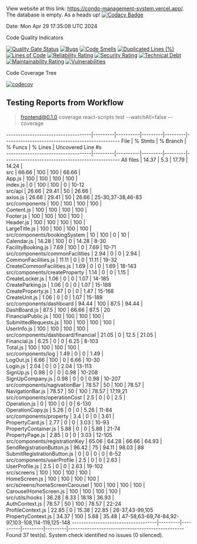 
View website at this link: https://condo-management-system.vercel.app/. The database is empty. As a heads up!
[![Codacy Badge](https://app.codacy.com/project/badge/Grade/bb3c9af8236b4e89bc59c9172e2e41a3)](https://app.codacy.com/gh/JRB958/THE-390/dashboard?utm_source=gh&utm_medium=referral&utm_content=&utm_campaign=Badge_grade)

Date: Mon Apr 29 17:35:08 UTC 2024

Code Quality Indicators

[![Quality Gate Status](https://sonarcloud.io/api/project_badges/measure?project=NicholasWahome_THE-390&metric=alert_status)](https://sonarcloud.io/summary/new_code?id=NicholasWahome_THE-390)
[![Bugs](https://sonarcloud.io/api/project_badges/measure?project=NicholasWahome_THE-390&metric=bugs)](https://sonarcloud.io/summary/new_code?id=NicholasWahome_THE-390)
[![Code Smells](https://sonarcloud.io/api/project_badges/measure?project=NicholasWahome_THE-390&metric=code_smells)](https://sonarcloud.io/summary/new_code?id=NicholasWahome_THE-390)
[![Duplicated Lines (%)](https://sonarcloud.io/api/project_badges/measure?project=NicholasWahome_THE-390&metric=duplicated_lines_density)](https://sonarcloud.io/summary/new_code?id=NicholasWahome_THE-390)
[![Lines of Code](https://sonarcloud.io/api/project_badges/measure?project=NicholasWahome_THE-390&metric=ncloc)](https://sonarcloud.io/summary/new_code?id=NicholasWahome_THE-390)
[![Reliability Rating](https://sonarcloud.io/api/project_badges/measure?project=NicholasWahome_THE-390&metric=reliability_rating)](https://sonarcloud.io/summary/new_code?id=NicholasWahome_THE-390)
[![Security Rating](https://sonarcloud.io/api/project_badges/measure?project=NicholasWahome_THE-390&metric=security_rating)](https://sonarcloud.io/summary/new_code?id=NicholasWahome_THE-390)
[![Technical Debt](https://sonarcloud.io/api/project_badges/measure?project=NicholasWahome_THE-390&metric=sqale_index)](https://sonarcloud.io/summary/new_code?id=NicholasWahome_THE-390)
[![Maintainability Rating](https://sonarcloud.io/api/project_badges/measure?project=NicholasWahome_THE-390&metric=sqale_rating)](https://sonarcloud.io/summary/new_code?id=NicholasWahome_THE-390)
[![Vulnerabilities](https://sonarcloud.io/api/project_badges/measure?project=NicholasWahome_THE-390&metric=vulnerabilities)](https://sonarcloud.io/summary/new_code?id=NicholasWahome_THE-390)

Code Coverage Tree

[![codecov](https://codecov.io/gh/THE-390-Team/THE-390/graph/badge.svg?token=FW880JJXGB)](https://codecov.io/gh/THE-390-Team/THE-390)


## Testing Reports from Workflow


> frontend@0.1.0 coverage
> react-scripts test --watchAll=false --coverage

------------------------------------|---------|----------|---------|---------|-------------------------------------------------
File                                | % Stmts | % Branch | % Funcs | % Lines | Uncovered Line #s                               
------------------------------------|---------|----------|---------|---------|-------------------------------------------------
All files                           |   14.37 |      5.3 |   17.79 |   14.24 |                                                 
 src                                |   66.66 |      100 |     100 |   66.66 |                                                 
  App.js                            |     100 |      100 |     100 |     100 |                                                 
  index.js                          |       0 |      100 |     100 |       0 | 10-12                                           
 src/api                            |   26.66 |    29.41 |      50 |   26.66 |                                                 
  axios.js                          |   26.66 |    29.41 |      50 |   26.66 | 25-30,37-38,46-83                               
 src/components                     |     100 |      100 |     100 |     100 |                                                 
  Content.js                        |     100 |      100 |     100 |     100 |                                                 
  Footer.js                         |     100 |      100 |     100 |     100 |                                                 
  Header.js                         |     100 |      100 |     100 |     100 |                                                 
  LargeTitle.js                     |     100 |      100 |     100 |     100 |                                                 
 src/components/bookingSystem       |      10 |      100 |       0 |      10 |                                                 
  Calendar.js                       |   14.28 |      100 |       0 |   14.28 | 8-30                                            
  FacilityBooking.js                |    7.69 |      100 |       0 |    7.69 | 10-71                                           
 src/components/commonFacilities    |    2.94 |        0 |       0 |    2.94 |                                                 
  CommonFacilities.js               |   11.11 |        0 |       0 |   11.11 | 19-32                                           
  CreateCommonFacilities.js         |    1.69 |        0 |       0 |    1.69 | 18-143                                          
 src/components/createProperty      |    1.14 |        0 |       0 |    1.15 |                                                 
  CreateLocker.js                   |    1.06 |        0 |       0 |    1.07 | 14-185                                          
  CreateParking.js                  |    1.06 |        0 |       0 |    1.07 | 15-188                                          
  CreateProperty.js                 |    1.47 |        0 |       0 |    1.47 | 15-168                                          
  CreateUnit.js                     |    1.06 |        0 |       0 |    1.07 | 15-189                                          
 src/components/dashboard           |   94.44 |      100 |    87.5 |   94.44 |                                                 
  DashBoard.js                      |    87.5 |      100 |   66.66 |    87.5 | 20                                              
  FinancialPublic.js                |     100 |      100 |     100 |     100 |                                                 
  SubmittedRequests.js              |     100 |      100 |     100 |     100 |                                                 
  UserInfo.js                       |     100 |      100 |     100 |     100 |                                                 
 src/components/dashboard/financial |   21.05 |        0 |    12.5 |   21.05 |                                                 
  Financial.js                      |    6.25 |        0 |       0 |    6.25 | 8-103                                           
  Total.js                          |     100 |      100 |     100 |     100 |                                                 
 src/components/log                 |    1.49 |        0 |       0 |    1.49 |                                                 
  LogOut.js                         |    6.66 |      100 |       0 |    6.66 | 10-30                                           
  Login.js                          |    2.04 |        0 |       0 |    2.04 | 13-113                                          
  SignUp.js                         |    0.98 |        0 |       0 |    0.98 | 10-208                                          
  SignUpCompany.js                  |    0.98 |        0 |       0 |    0.98 | 10-207                                          
 src/components/nagivationBar       |   78.57 |       50 |     100 |   78.57 |                                                 
  NavigationBar.js                  |   78.57 |       50 |     100 |   78.57 | 17,19,21                                        
 src/components/operationCost       |     2.5 |        0 |       0 |     2.5 |                                                 
  Operation.js                      |       0 |      100 |       0 |       0 | 6-130                                           
  OperationCopy.js                  |    5.26 |        0 |       0 |    5.26 | 11-84                                           
 src/components/property            |     3.4 |        0 |       0 |    3.61 |                                                 
  PropertyCard.js                   |    2.77 |        0 |       0 |    3.03 | 10-93                                           
  PropertyContainer.js              |    5.88 |        0 |       0 |    5.88 | 21-74                                           
  PropertyPage.js                   |    2.85 |        0 |       0 |    3.03 | 12-105                                          
 src/components/registrationKey     |   65.06 |    64.28 |   66.66 |   64.93 |                                                 
  SendRegistrationButton.js         |   96.42 |       75 |   94.11 |   98.03 | 88                                              
  SubmitRegistrationButton.js       |       0 |        0 |       0 |       0 | 6-52                                            
 src/components/userProfile         |     2.5 |        0 |       0 |    2.63 |                                                 
  UserProfile.js                    |     2.5 |        0 |       0 |    2.63 | 19-102                                          
 src/screens                        |     100 |      100 |     100 |     100 |                                                 
  HomeScreen.js                     |     100 |      100 |     100 |     100 |                                                 
 src/screens/homeScreenCarousel     |     100 |      100 |     100 |     100 |                                                 
  CarouselHomeScreen.js             |     100 |      100 |     100 |     100 |                                                 
 src/utils/hooks                    |   36.28 |     8.33 |   18.18 |   36.93 |                                                 
  AuthContext.js                    |   78.57 |       50 |     100 |   78.57 | 22-24                                           
  ProfileContext.js                 |   22.85 |        0 |   15.38 |   22.85 | 26-37,43-99,105                                 
  PropertyContext.js                |   34.37 |      100 |    5.88 |   35.48 | 47-58,63-69,74-84,92-97,103-108,114-119,125-148 
------------------------------------|---------|----------|---------|---------|-------------------------------------------------
Found 37 test(s).
System check identified no issues (0 silenced).
